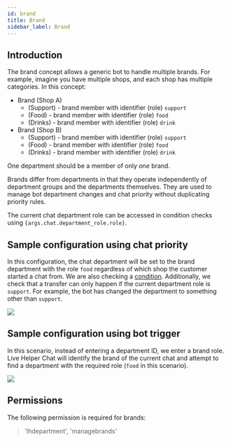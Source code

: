 ```yaml
---
id: brand
title: Brand
sidebar_label: Brand
---
```


## Introduction

The brand concept allows a generic bot to handle multiple brands. For example, imagine you have multiple shops, and each shop has multiple categories. In this concept:

*   Brand (Shop A)
    *   (Support) - brand member with identifier (role) `support`
    *   (Food) - brand member with identifier (role) `food`
    *   (Drinks) - brand member with identifier (role) `drink`
*   Brand (Shop B)
    *   (Support) - brand member with identifier (role) `support`
    *   (Food) - brand member with identifier (role) `food`
    *   (Drinks) - brand member with identifier (role) `drink`

One department should be a member of only *one* brand.

Brands differ from departments in that they operate independently of department groups and the departments themselves. They are used to manage bot department changes and chat priority without duplicating priority rules.

The current chat department role can be accessed in condition checks using `{args.chat.department_role.role}`.

## Sample configuration using chat priority

In this configuration, the chat department will be set to the brand department with the role `food` regardless of which shop the customer started a chat from. We are also checking a [condition](bot/conditions.md). Additionally, we check that a transfer can only happen if the current department role is `support`. For example, the bot has changed the department to something other than `support`.

![](/img/department/brand-chat-priority.png)

## Sample configuration using bot trigger

In this scenario, instead of entering a department ID, we enter a brand role. Live Helper Chat will identify the brand of the current chat and attempt to find a department with the required role (`food` in this scenario).

![](/img/department/brand-bot.png)

## Permissions

The following permission is required for brands:

> 'lhdepartment', 'managebrands'

